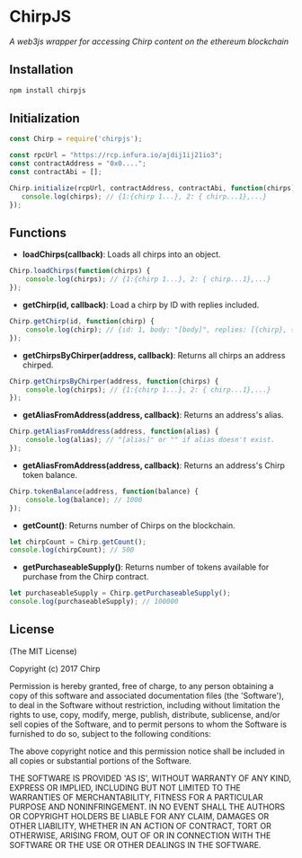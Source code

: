 # ChirpJS

*A web3js wrapper for accessing Chirp content on the ethereum blockchain*

## Installation
```javascript
npm install chirpjs
```
   
## Initialization
 ```javascript
const Chirp = require('chirpjs');

const rpcUrl = "https://rcp.infura.io/ajdij1ij21io3";
const contractAddress = "0x0....";
const contractAbi = [];

Chirp.initialize(rcpUrl, contractAddress, contractAbi, function(chirps) {
	console.log(chirps); // {1:{chirp 1...}, 2: { chirp...1},...} 
});
```

## Functions

- **loadChirps(callback)**: Loads all chirps into an object.
```javascript
Chirp.loadChirps(function(chirps) {
	console.log(chirps); // {1:{chirp 1...}, 2: { chirp...1},...} 
});
```

- **getChirp(id, callback)**: Load a chirp by ID with replies included.
```javascript
Chirp.getChirp(id, function(chirp) {
	console.log(chirp); // {id: 1, body: "[body]", replies: [{chirp}, {chirp}..]} 
});
```

- **getChirpsByChirper(address, callback)**: Returns all chirps an address chirped.
```javascript
Chirp.getChirpsByChirper(address, function(chirps) {
	console.log(chirps); // {1:{chirp 1...}, 2: { chirp...1},...} 
});
```

- **getAliasFromAddress(address, callback)**: Returns an address's alias.
```javascript
Chirp.getAliasFromAddress(address, function(alias) {
	console.log(alias); // "[alias]" or "" if alias doesn't exist.
});
```

- **getAliasFromAddress(address, callback)**: Returns an address's Chirp token balance.
```javascript
Chirp.tokenBalance(address, function(balance) {
	console.log(balance); // 1000
});
```

- **getCount()**: Returns number of Chirps on the blockchain.
```javascript
let chirpCount = Chirp.getCount();
console.log(chirpCount); // 500
```

- **getPurchaseableSupply()**: Returns number of tokens available for purchase from the Chirp contract.
```javascript
let purchaseableSupply = Chirp.getPurchaseableSupply();
console.log(purchaseableSupply); // 100000
```


## License

(The MIT License)

Copyright (c) 2017 Chirp

Permission is hereby granted, free of charge, to any person obtaining a copy of this software and associated documentation files (the 'Software'), to deal in the Software without restriction, including without limitation the rights to use, copy, modify, merge, publish, distribute, sublicense, and/or sell copies of the Software, and to permit persons to whom the Software is furnished to do so, subject to the following conditions:

The above copyright notice and this permission notice shall be included in all copies or substantial portions of the Software.

THE SOFTWARE IS PROVIDED 'AS IS', WITHOUT WARRANTY OF ANY KIND, EXPRESS OR IMPLIED, INCLUDING BUT NOT LIMITED TO THE WARRANTIES OF MERCHANTABILITY, FITNESS FOR A PARTICULAR PURPOSE AND NONINFRINGEMENT. IN NO EVENT SHALL THE AUTHORS OR COPYRIGHT HOLDERS BE LIABLE FOR ANY CLAIM, DAMAGES OR OTHER LIABILITY, WHETHER IN AN ACTION OF CONTRACT, TORT OR OTHERWISE, ARISING FROM, OUT OF OR IN CONNECTION WITH THE SOFTWARE OR THE USE OR OTHER DEALINGS IN THE SOFTWARE.
